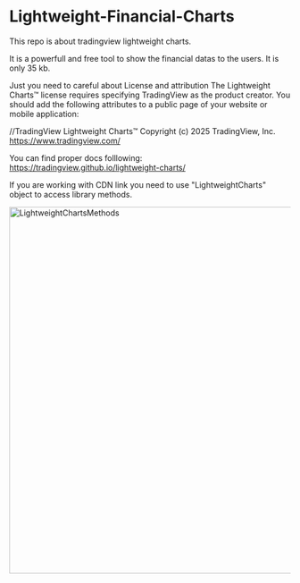 # Lightweight-Financial-Charts
This repo is about tradingview lightweight charts. 

It is a powerfull and free tool to show the financial datas to the users. It is only 35 kb.

Just you need to careful about License and attribution
The Lightweight Charts™ license requires specifying TradingView as the product creator. You should add the following attributes to a public page of your website or mobile application:

//TradingView Lightweight Charts™ Copyright (с) 2025 TradingView, Inc. https://www.tradingview.com/

You can find proper docs folllowing: https://tradingview.github.io/lightweight-charts/

If you are working with CDN link you need to use "LightweightCharts" object to access library methods.

<img width="738" height="656" alt="LightweightChartsMethods" src="https://github.com/user-attachments/assets/e11022a4-82a1-49d4-b977-18a5133e213a" />
